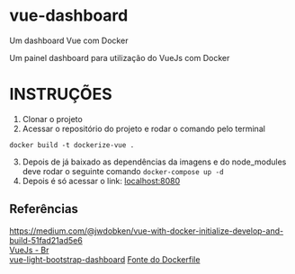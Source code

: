 # vue-dashboard
Um dashboard Vue com Docker

Um painel dashboard para utilização do VueJs com Docker

# INSTRUÇÕES
1. Clonar o projeto
2. Acessar o repositório do projeto e rodar o comando pelo terminal
```
docker build -t dockerize-vue .
```
3. Depois de já baixado as dependências da imagens e do node_modules deve rodar o seguinte comando
```docker-compose up -d```
4. Depois é só acessar o link: [localhost:8080](http://localhost:8080/)

## Referências
https://medium.com/@jwdobken/vue-with-docker-initialize-develop-and-build-51fad21ad5e6
<br>
[VueJs - Br](https://br.vuejs.org/)
<br>
[vue-light-bootstrap-dashboard](https://github.com/creativetimofficial/vue-light-bootstrap-dashboard)
[Fonte do Dockerfile](https://mherman.org/blog/dockerizing-a-vue-app/)
